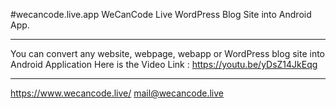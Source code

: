 #wecancode.live.app
WeCanCode Live WordPress Blog Site into Android App.

-------------------------------------------------------

You can convert any website, webpage, webapp or WordPress blog site into Android Application
Here is the Video Link : https://youtu.be/yDsZ14JkEqg

------------------------------------------------------
https://www.wecancode.live/
mail@wecancode.live



